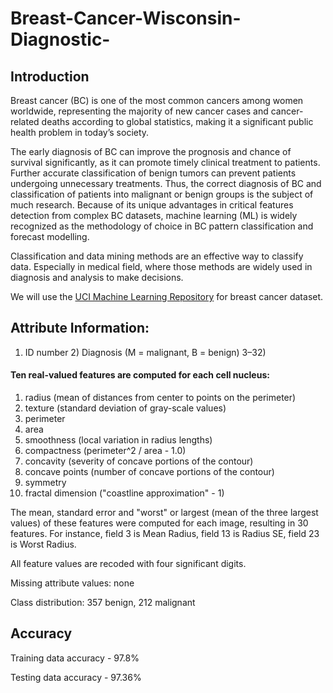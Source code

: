 # Breast-Cancer-Wisconsin-Diagnostic-

## Introduction
Breast cancer (BC) is one of the most common cancers among women worldwide, representing the majority of new cancer cases and cancer-related deaths according to global statistics, making it a significant public health problem in today’s society.


The early diagnosis of BC can improve the prognosis and chance of survival significantly, as it can promote timely clinical treatment to patients. Further accurate classification of benign tumors can prevent patients undergoing unnecessary treatments. Thus, the correct diagnosis of BC and classification of patients into malignant or benign groups is the subject of much research. Because of its unique advantages in critical features detection from complex BC datasets, machine learning (ML) is widely recognized as the methodology of choice in BC pattern classification and forecast modelling.


Classification and data mining methods are an effective way to classify data. Especially in medical field, where those methods are widely used in diagnosis and analysis to make decisions.

We will use the [UCI Machine Learning Repository](http://archive.ics.uci.edu/ml/datasets/breast+cancer+wisconsin+%28diagnostic%29) for breast cancer dataset.

## Attribute Information:

1) ID number 2) Diagnosis (M = malignant, B = benign) 3–32)
#### Ten real-valued features are computed for each cell nucleus:

1. radius (mean of distances from center to points on the perimeter) 
2. texture (standard deviation of gray-scale values) 
3. perimeter 
4. area 
5. smoothness (local variation in radius lengths) 
6. compactness (perimeter^2 / area - 1.0) 
7. concavity (severity of concave portions of the contour) 
8. concave points (number of concave portions of the contour) 
8. symmetry 
10. fractal dimension ("coastline approximation" - 1)

The mean, standard error and "worst" or largest (mean of the three largest values) of these features were computed for each image, resulting in 30 features. For instance, field 3 is Mean Radius, field 13 is Radius SE, field 23 is Worst Radius.

All feature values are recoded with four significant digits.

Missing attribute values: none

Class distribution: 357 benign, 212 malignant

## Accuracy

Training data accuracy - 97.8%

Testing data accuracy - 97.36%

